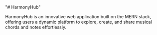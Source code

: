 "# HarmonyHub" 

HarmonyHub is an innovative web application built on the MERN stack, offering users a dynamic platform to explore, create, and share musical chords and notes effortlessly. 
